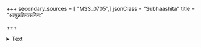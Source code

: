 +++
secondary_sources = [ "MSS_0705",]
jsonClass = "Subhaashita"
title = "अत्युन्नतिव्यसनिनः"

+++

<details><summary>Text</summary>

अत्युन्नतिव्यसनिनः शिरसोऽधुनैष स्वस्यैव चातकशिशुः प्रणयं विधत्ताम्।  
अस्यैतदिच्छति यदि प्रततासु दिक्षु ताः स्वच्छशीतमधुराः क्व नु नाम नापः॥
</details>

